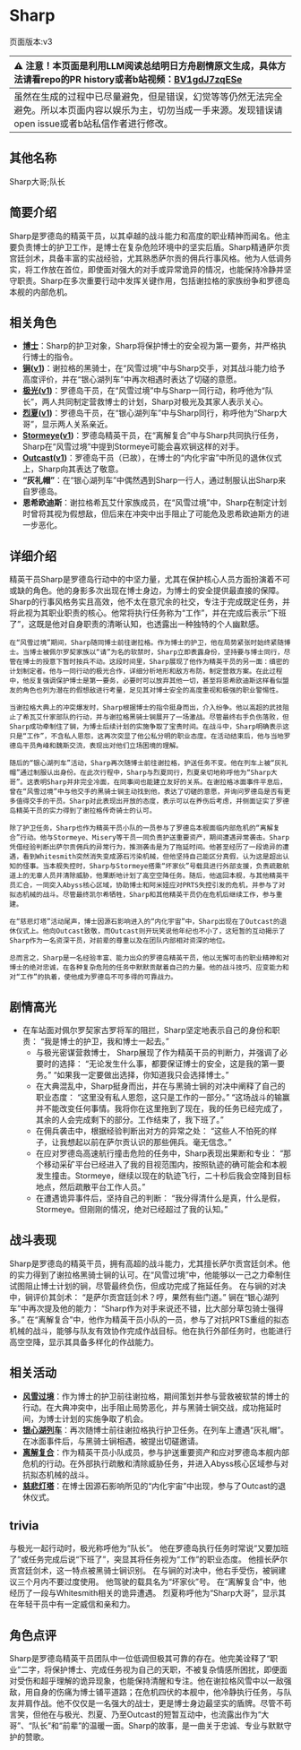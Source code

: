 # Sharp
页面版本:v3
 

| :warning: 注意！本页面是利用LLM阅读总结明日方舟剧情原文生成，具体方法请看repo的PR history或者b站视频：[BV1gdJ7zqESe](https://www.bilibili.com/video/BV1gdJ7zqESe/)         |
|:----------------------------|
| 虽然在生成的过程中已尽量避免，但是错误，幻觉等等仍然无法完全避免。所以本页面内容以娱乐为主，切勿当成一手来源。发现错误请open issue或者b站私信作者进行修改。|



## 其他名称
Sharp大哥;队长
## 简要介绍
Sharp是罗德岛的精英干员，以其卓越的战斗能力和高度的职业精神而闻名。他主要负责博士的护卫工作，是博士在复杂危险环境中的坚实后盾。Sharp精通萨尔贡宫廷剑术，具备丰富的实战经验，尤其熟悉萨尔贡的佣兵行事风格。他为人低调务实，将工作放在首位，即使面对强大的对手或异常诡异的情况，也能保持冷静并坚守职责。Sharp在多次重要行动中发挥关键作用，包括谢拉格的家族纷争和罗德岛本舰的内部危机。
## 相关角色
-   **[博士](extended_char_bo_shi.md)**：Sharp的护卫对象，Sharp将保护博士的安全视为第一要务，并严格执行博士的指令。
-   **[锏](char_4116_blkkgt.md)([v1](../chars/char_4116_blkkgt.md))**：谢拉格的黑骑士，在“风雪过境”中与Sharp交手，对其战斗能力给予高度评价，并在“银心湖列车”中再次相遇时表达了切磋的意愿。
-   **[极光](char_422_aurora.md)([v1](../chars/char_422_aurora.md))**：罗德岛干员，在“风雪过境”中与Sharp一同行动，称呼他为“队长”，两人共同制定营救博士的计划，Sharp对极光及其家人表示关心。
-   **[烈夏](char_194_leto.md)([v1](../chars/char_194_leto.md))**：罗德岛干员，在“银心湖列车”中与Sharp同行，称呼他为“Sharp大哥”，显示两人关系亲近。
-   **[Stormeye](char_611_acnipe.md)([v1](../chars/char_611_acnipe.md))**：罗德岛精英干员，在“离解复合”中与Sharp共同执行任务，Sharp在“风雪过境”中提到Stormeye可能会喜欢锏这样的对手。
-   **[Outcast](extended_char_Outcast.md)([v1](../chars/extended_char_Outcast.md))**：罗德岛干员（已故），在博士的“内化宇宙”中所见的退休仪式上，Sharp向其表达了敬意。
-   **“灰礼帽”**：在“银心湖列车”中偶然遇到Sharp一行人，通过制服认出Sharp来自罗德岛。
-   **恩希欧迪斯**：谢拉格希瓦艾什家族成员，在“风雪过境”中，Sharp在制定计划时曾将其视为假想敌，但后来在冲突中出手阻止了可能危及恩希欧迪斯方的进一步恶化。
## 详细介绍
精英干员Sharp是罗德岛行动中的中坚力量，尤其在保护核心人员方面扮演着不可或缺的角色。他的身影多次出现在博士身边，为博士的安全提供最直接的保障。Sharp的行事风格务实且高效，他不太在意冗余的社交，专注于完成既定任务，并将此视为其职业职责的核心。他常将执行任务称为“工作”，并在完成后表示“下班了”，这既是他对自身职责的清晰认知，也透露出一种独特的个人幽默感。

    在“风雪过境”期间，Sharp随同博士前往谢拉格。作为博士的护卫，他在局势紧张时始终紧随博士。当博士被佩尔罗契家族以“请”为名的软禁时，Sharp立即表露身份，坚持要与博士同行，尽管在博士的授意下暂时按兵不动。这段时间里，Sharp展现了他作为精英干员的另一面：缜密的计划制定者。他与一同行动的极光合作，详细分析地形和敌方布防，制定营救方案。在此过程中，他反复强调保护博士是第一要务，必要时可以放弃其他一切，甚至将恩希欧迪斯这样看似盟友的角色也列为潜在的假想敌进行考量，足见其对博士安全的高度重视和极强的职业警惕性。

    当谢拉格大典上的冲突爆发时，Sharp根据博士的指令挺身而出，介入纷争。他以高超的武技阻止了希瓦艾什家部队的行动，并与谢拉格黑骑士锏展开了一场激战。尽管最终右手负伤落败，但Sharp成功牵制住了锏，为博士后续计划的实施争取了宝贵时间。在战斗中，Sharp明确表示这只是“工作”，不含私人恩怨，这再次突显了他公私分明的职业态度。在活动结束后，他与当地罗德岛干员角峰和魏斯交流，表现出对他们立场困境的理解。

    随后的“银心湖列车”活动，Sharp再次随博士前往谢拉格，护送任务不变。他在列车上被“灰礼帽”通过制服认出身份。在此次行程中，Sharp与烈夏同行，烈夏亲切地称呼他为“Sharp大哥”。这表明Sharp并非完全冷面，在同事间也能建立友好的关系。在谢拉格冰面事件平息后，曾在“风雪过境”中与他交手的黑骑士锏主动找到他，表达了切磋的意愿，并询问罗德岛是否有更多值得交手的干员。Sharp对此表现出开放的态度，表示可以在养伤后考虑，并侧面证实了罗德岛精英干员的实力得到了谢拉格传奇骑士的认可。

    除了护卫任务，Sharp也作为精英干员小队的一员参与了罗德岛本舰面临内部危机的“离解复合”行动。他与Stormeye、Misery等干员一同负责护送重要资产，期间遭遇异常袭击。Sharp凭借经验判断出萨尔贡佣兵的异常行为，推测袭击是为了拖延时间。他甚至经历了一段诡异的遭遇，看到Whitesmith突然消失变成源石污染机械，但他坚持自己能区分真假，认为这是超出认知的怪事。当本舰失控时，Sharp与Stormeye搭乘“坏家伙”号载具进行外部支援，负责疏散航道上的无辜人员并清除威胁，他果断地计划了高空空降任务。随后，他返回本舰，与其他精英干员汇合，一同突入Abyss核心区域，协助博士和阿米娅应对PRTS失控引发的危机，并参与了对拟态机械的战斗。尽管最终凯尔希牺牲，Sharp和其他精英干员仍在危机后继续工作，参与重建。

    在“慈悲灯塔”活动尾声，博士因源石影响进入的“内化宇宙”中，Sharp出现在了Outcast的退休仪式上。他向Outcast致敬，而Outcast则开玩笑说他年纪也不小了，这短暂的互动揭示了Sharp作为一名资深干员，对前辈的尊重以及在团队内部相对资深的地位。

    总而言之，Sharp是一名经验丰富、能力出众的罗德岛精英干员，他以无懈可击的职业精神和对博士的绝对忠诚，在各种复杂危险的任务中默默贡献着自己的力量。他的战斗技巧、应变能力和对“工作”的执着，使他成为罗德岛不可多得的可靠战力。
## 剧情高光
*   在车站面对佩尔罗契家古罗将军的阻拦，Sharp坚定地表示自己的身份和职责：
        “我是博士的护卫，我和博士一起去。”
    *   与极光密谋营救博士， Sharp展现了作为精英干员的判断力，并强调了必要时的选择：
        “无论发生什么事，都要保证博士的安全，这是我的第一要务。”
        “如果我一定要做出选择，你知道我只会选择博士。”
    *   在大典混乱中，Sharp挺身而出，并在与黑骑士锏的对决中阐释了自己的职业态度：
        “这里没有私人恩怨，这只是工作的一部分。”
        “这场战斗的输赢并不能改变任何事情。我将你在这里拖到了现在，我的任务已经完成了，其余的人会完成剩下的部分。工作结束了，我下班了。”
    *   在佣兵袭击中，根据经验判断出对方的异常之处：
        “这些人不怕死的样子，让我想起以前在萨尔贡认识的那些佣兵。毫无信念。”
    *   在应对罗德岛高速航行撞击危险的任务中，Sharp表现出果断和专业：
        “那个移动采矿平台已经进入了我的目视范围内，按照轨迹的确可能会和本舰发生撞击。Stormeye，继续以现在的轨迹飞行，二十秒后我会空降到目标地点，然后疏散平台工作人员。”
    *   在遭遇诡异事件后，坚持自己的判断：
        “我分得清什么是真，什么是假，Stormeye。但刚刚的情况，绝对已经超过了我的认知。”
## 战斗表现
Sharp是罗德岛的精英干员，拥有高超的战斗能力，尤其擅长萨尔贡宫廷剑术。他的实力得到了谢拉格黑骑士锏的认可。在“风雪过境”中，他能够以一己之力牵制住试图阻止博士计划的锏，尽管最终负伤，但成功完成了拖延任务。
    在与锏的对决中，锏评价其剑术：
    “是萨尔贡宫廷剑术？哼，果然有些门道。”
    锏在“银心湖列车”中再次提及他的能力：
    “Sharp作为对手来说还不错，比大部分草包骑士强得多。”
    在“离解复合”中，他作为精英干员小队的一员，参与了对抗PRTS重组的拟态机械的战斗，能够与队友有效协作完成作战目标。他在执行外部任务时，也能进行高空空降，显示其具备多样化的作战能力。
## 相关活动
-   **[风雪过境](../stories/act14side.md)**：作为博士的护卫前往谢拉格，期间策划并参与营救被软禁的博士的行动。在大典冲突中，出手阻止局势恶化，并与黑骑士锏交战，成功拖延时间，为博士计划的实施争取了机会。
-   **[银心湖列车](../stories/act30side.md)**：再次随博士前往谢拉格执行护卫任务。在列车上遭遇“灰礼帽”。在冰面事件后，与黑骑士锏相遇，被提出切磋邀请。
-   **[离解复合](../stories/main_15.md)**：作为精英干员小队成员，参与护送重要资产和应对罗德岛本舰内部危机的行动。在外部执行疏散和清除威胁任务，并进入Abyss核心区域参与对抗拟态机械的战斗。
-   **[慈悲灯塔](../stories/main_14.md)**：在博士因源石影响所见的“内化宇宙”中出现，参与了Outcast的退休仪式。
## trivia
与极光一起行动时，极光称呼他为“队长”。
    他在罗德岛执行任务时常说“又要加班了”或任务完成后说“下班了”，突显其将任务视为“工作”的职业态度。
    他擅长萨尔贡宫廷剑术，这一特点被黑骑士锏识别。
    在与锏的对决中，他右手受伤，被锏建议三个月内不要过度使用。
    他驾驶的载具名为“坏家伙”号。
    在“离解复合”中，他经历了一段与Whitesmith相关的诡异遭遇。
    烈夏称呼他为“Sharp大哥”，显示其在年轻干员中有一定威信和亲和力。
## 角色点评
Sharp是罗德岛精英干员团队中一位低调但极其可靠的存在。他完美诠释了“职业”二字，将保护博士、完成任务视为自己的天职，不被复杂情感所困扰，即便面对受伤和超乎理解的诡异现象，也能保持清醒和专注。他在谢拉格风雪中以一敌强敌，用自身的伤痛为博士铺平道路；在危机四伏的本舰中，他冷静执行任务，与队友并肩作战。他不仅仅是一名强大的战士，更是博士身边最坚实的盾牌。尽管不苟言笑，但他在与极光、烈夏、乃至Outcast的短暂互动中，也流露出作为“大哥”、“队长”和“前辈”的温暖一面。Sharp的故事，是一曲关于忠诚、专业与默默守护的赞歌。